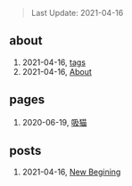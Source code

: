 > Last Update: 2021-04-16

## about
1. 2021-04-16, [tags](about/tags.md)
1. 2021-04-16, [About](about/me.md)
## pages
1. 2020-06-19, [吸猫](pages/吸猫.md)
## posts
1. 2021-04-16, [New Begining](posts/bookmarks.md)